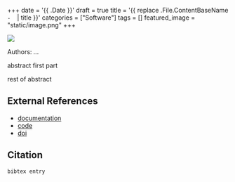 +++
date = '{{ .Date }}'
draft = true
title = '{{ replace .File.ContentBaseName `-` ` ` | title }}'
categories = ["Software"]
tags = []
featured_image = "static/image.png"
+++

![](static/image.png)

Authors: *...*

abstract first part

<!--more-->

rest of abstract

## External References

- [documentation](https://something.readthedocs.io/) 
- [code](https://github.com/EMS-TU-Ilmenau/something)
- [doi](https://www.doi.org/doi)

## Citation

```
bibtex entry
```